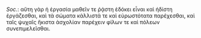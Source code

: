 

*Soc.*: αὕτη γὰρ ἡ ἐργασία μαθεῖν τε ῥᾴστη ἐδόκει εἶναι καὶ ἡδίστη ἐργάζεσθαι, καὶ τὰ σώματα κάλλιστά τε καὶ εὐρωστότατα παρέχεσθαι, καὶ ταῖς ψυχαῖς ἥκιστα ἀσχολίαν παρέχειν φίλων τε καὶ πόλεων συνεπιμελεῖσθαι.